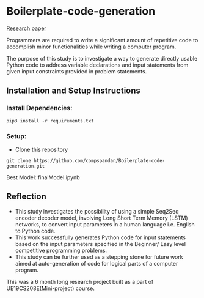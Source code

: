 # Boilerplate-code-generation

[Research paper](https://drive.google.com/file/d/1LCp-N7qHynYUlUcw6D3CwYL6zVxXaZEC/view?usp=sharing)

Programmers are required to write a
significant amount of repetitive code to accomplish minor
functionalities while writing a computer program. 

The purpose of this study is to
investigate a way to generate directly usable Python code to
address variable declarations and input statements from
given input constraints provided in problem statements.


## Installation and Setup Instructions

### Install Dependencies:

```pip3 install -r requirements.txt```

### Setup:
- Clone this repository

```git clone https://github.com/compspandan/Boilerplate-code-generation.git```  

Best Model: finalModel.ipynb

## Reflection

- This study investigates
the possibility of using a simple Seq2Seq encoder decoder
model, involving Long Short Term Memory (LSTM)
networks, to convert input parameters in a human language
i.e. English to Python code.
-  This work successfully generates
Python code for input statements based on the input
parameters specified in the Beginner/ Easy level competitive
programming problems.
-  This study can be further used as a
stepping stone for future work aimed at auto-generation of
code for logical parts of a computer program.

This was a 6 month long research project built as a part of UE19CS208E(Mini-project) course.